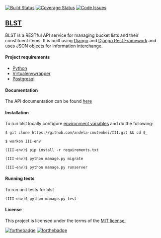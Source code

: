 [![Build Status](https://travis-ci.org/andela-cmutembei/III.svg)](https://travis-ci.org/andela-cmutembei/III)
[![Coverage Status](https://coveralls.io/repos/andela-cmutembei/III/badge.svg?branch=develop&service=github)](https://coveralls.io/github/andela-cmutembei/III?branch=develop)
[![Code Issues](https://www.quantifiedcode.com/api/v1/project/f3b027bfc00949219f46c6aa0cf5da3a/snapshot/origin:develop:HEAD/badge.svg)](https://www.quantifiedcode.com/app/project/f3b027bfc00949219f46c6aa0cf5da3a)

## [BLST](http://blst-api.herokuapp.com/)
BLST is a RESTful API service for managing bucket lists and their constituent items. It is built using [Django](https://www.djangoproject.com/) and [Django Rest Framework](http://www.django-rest-framework.org/) and uses JSON objects for information interchange.

#### Project requirements
- [Python](https://www.python.org/downloads/)
- [Virtualenvwrapper](https://virtualenvwrapper.readthedocs.org/en/latest/install.html)
- [Postgresql](http://www.postgresql.org/download/)

#### Documentation
The API documentation can be found [here](https://blst-api.herokuapp.com/docs)
#### Installation
To run blst locally configure [environment variables](https://github.com/andela-cmutembei/III/wiki) and do the following:
```shell
$ git clone https://github.com/andela-cmutembei/III.git && cd $_

$ workon III-env

(III-env)$ pip install -r requirements.txt

(III-env)$ python manage.py migrate

(III-env)$ python manage.py runserver
```

#### Running tests
To run unit tests for blst
```shell
(III-env)$ python manage.py test
```
#### License

This project is licensed under the terms of the [MIT license.](https://github.com/andela-cmutembei/III/blob/develop/LICENSE)

[![forthebadge](http://forthebadge.com/images/badges/built-with-love.svg)](http://blst-api.herokuapp.com/)
[![forthebadge](http://forthebadge.com/images/badges/powered-by-oxygen.svg)](http://blst-api.herokuapp.com/)
